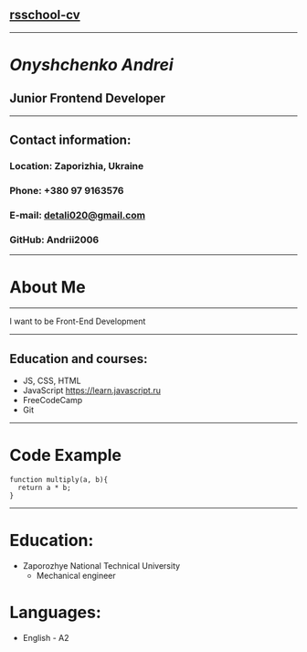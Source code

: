 ## [rsschool-cv](https://Andrii2006.github.io/rsschool-cv/cv)

---

# _Onyshchenko Andrei_

## Junior Frontend Developer

---

## Contact information:

### Location: Zaporizhia, Ukraine

### Phone: +380 97 9163576

### E-mail: detali020@gmail.com

### GitHub: Andrii2006

---

# About Me

---

I want to be Front-End Development

---

## Education and courses:

- JS, CSS, HTML
- JavaScript https://learn.javascript.ru
- FreeCodeCamp
- Git

---

# Code Example

```
function multiply(a, b){
  return a * b;
}
```

---

# Education:

- Zaporozhye National Technical University
  - Mechanical engineer

# Languages:

- English - A2
